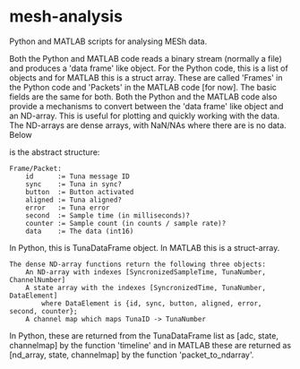 # mesh-analysis
Python and MATLAB scripts for analysing MESh data.

Both the Python and MATLAB code reads a binary stream (normally a file) and
produces a 'data frame' like object. For the Python code, this is a list of objects
and for MATLAB this is a struct array. These are called 'Frames' in the Python code
and 'Packets' in the MATLAB code [for now]. The basic fields are the same for both.
Both the Python and the MATLAB code also provide a mechanisms to convert between
the 'data frame' like object and an ND-array. This is useful for plotting and
quickly working with the data. The ND-arrays are dense arrays, with NaN/NAs where
there are is no data. Below

is the abstract structure:

```
Frame/Packet:
    id      := Tuna message ID
    sync    := Tuna in sync?
    button  := Button activated
    aligned := Tuna aligned?
    error   := Tuna error
    second  := Sample time (in milliseconds)?
    counter := Sample count (in counts / sample rate)?
    data    := The data (int16)
```    
In Python, this is TunaDataFrame object. In MATLAB this is a struct-array.

```
The dense ND-array functions return the following three objects:
    An ND-array with indexes [SyncronizedSampleTime, TunaNumber, ChannelNumber]
    A state array with the indexes [SyncronizedTime, TunaNumber, DataElement]
        where DataElement is {id, sync, button, aligned, error, second, counter};
    A channel map which maps TunaID -> TunaNumber
```
   
In Python, these are returned from the TunaDataFrame list as [adc, state,
channelmap] by the function 'timeline' and in MATLAB these are returned as
[nd_array, state, channelmap] by the function 'packet_to_ndarray'.



